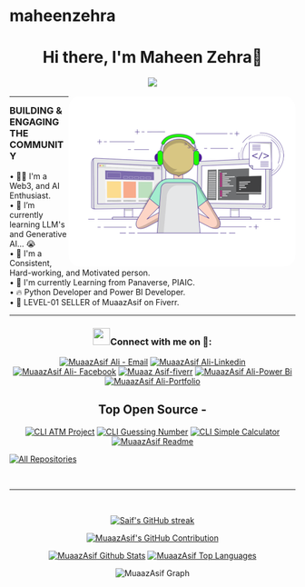 # maheenzehra

<!-- animation start  -->
  <div align="center">
    <h1> Hi there, I'm Maheen Zehra👋</h1>
  </div>
<p align="center">
<a href="https://github.com/muaazasif"><img src="https://readme-typing-svg.herokuapp.com/?lines=Data+Analysis+and+Python+Developer;+Power+BI+Developer&font=Roboto&size=26&duration=3500&pause=500&center=true&width=500&height=50&color=eab676"></a>

<!-- animation end  -->
			
<img align="right" alt="Coding" width="400" style="border-radius:20px;"
	src="https://raw.githubusercontent.com/devSouvik/devSouvik/master/gif3.gif"/>
<hr>
<h3 style="margin-top: 4px;">BUILDING & ENGAGING THE COMMUNITY</h3>
• 💪🏻 I'm a Web3, and AI Enthusiast.<br>
• 🌱 I’m currently learning LLM's and Generative AI... 😭<br> 
• 🚀 I'm a Consistent, Hard-working, and Motivated person.<br> 
• 📗 I'm currently Learning from Panaverse, PIAIC.<br>
• 🔥 Python Developer and Power BI Developer.<br>
• 💸 LEVEL-01 SELLER of MuaazAsif on Fiverr.<br>
<hr>

<h3 align="center" > <img src="https://media.giphy.com/media/iY8CRBdQXODJSCERIr/giphy.gif" width="30" height="30" style="margin-center: 10px;">Connect with me on 🤝: </h3>

<p align="center">

 <div align="center"  class="icons-social" style="margin-center: 10px;">
<div>   
    <a href="mailto:muhammed.muaaz@gmail.com" target="_blank"><img src="https://img.shields.io/badge/-Email-0D1117?style=for-the-badge&logo=protonmail&logoColor=F0DB4F" alt="MuaazAsif Ali - Email"></a>
    <a href="https://www.linkedin.com/in/muhammed-muaaz/" target="_blank"><img src="https://img.shields.io/badge/Linkedin-0D1117?style=for-the-badge&logo=linkedin&logoColor=F0DB4F" alt="MuaazAsif Ali-Linkedin"></a><br>
    <a href="https://www.facebook.com/muaaz.asif.7/" target="_blank"><img src="https://img.shields.io/badge/Facebook-0D1117?style=for-the-badge&logo=Facebook&logoColor=F0DB4F" alt="MuaazAsif Ali- Facebook"></a>
    <a href="https://www.fiverr.com/muaazasif572" target="_blank"><img src="https://img.shields.io/badge/Fiverr-0D1117?style=for-the-badge&logo=fiverr&logoColor=F0DB4F" alt="Muaaz Asif-fiverr"></a>
<a href="https://community.fabric.microsoft.com/t5/user/viewprofilepage/user-id/329973" target="_blank"><img src="https://img.shields.io/badge/PowerBi-0D1117?style=for-the-badge&logo=PowerBi&logoColor=F0DB4F" alt="MuaazAsif Ali-Power Bi"></a>
	<a href="https://muaazasif.vercel.app/" target="_blank"><img src="https://img.shields.io/badge/Portfolio-0D1117?style=for-the-badge&logo=firefox&logoColor=F0DB4F" alt="MuaazAsif Ali-Portfolio"></a>
	

</div>

</p>

## Top Open Source -
[![CLI ATM Project](https://github-readme-stats.vercel.app/api/pin/?username=muaazasif&repo=cli-atm-project&border_color=7F3FBF&bg_color=0D1117&title_color=C9D1D9&text_color=8B949E&icon_color=7F3FBF)](https://github.com/muaazasif/cli-atm-project)
[![CLI Guessing Number](https://github-readme-stats.vercel.app/api/pin/?username=muaazasif&repo=cli-guessing-number&border_color=7F3FBF&bg_color=0D1117&title_color=C9D1D9&text_color=8B949E&icon_color=7F3FBF)](https://github.com/muaazasif/cli-guessing-number)
[![CLI Simple Calculator](https://github-readme-stats.vercel.app/api/pin/?username=muaazasif&repo=simple-calculator&border_color=7F3FBF&bg_color=0D1117&title_color=C9D1D9&text_color=8B949E&icon_color=7F3FBF)](https://github.com/muaazasif/simple-calculator)
[![MuaazAsif Readme](https://github-readme-stats.vercel.app/api/pin/?username=muaazasif&repo=muaazasif&border_color=7F3FBF&bg_color=0D1117&title_color=C9D1D9&text_color=8B949E&icon_color=7F3FBF)](https://github.com/muaazasif/muaazasif)

<p align="left">
  <a href="https://github.com/muaazasif?tab=repositories" target="_blank"><img alt="All Repositories" title="All Repositories" src="https://img.shields.io/badge/-All%20Repos-2962FF?style=for-the-badge&logo=koding&logoColor=white"/></a>
</p>

<br/>
<hr/>
<br/>

<p align="center">
  <a href="https://github.com/muaazasif">
    <img src="https://github-readme-streak-stats.herokuapp.com/?user=muaazasif&theme=radical&border=7F3FBF&background=0D1117" alt="Saif's GitHub streak"/>
  </a>
</p>

<p align="center">
  <a href="https://github.com/muaazasif">
    <img src="https://github-profile-summary-cards.vercel.app/api/cards/profile-details?username=muaazasif&theme=radical" alt="MuaazAsif's GitHub Contribution"/>
  </a>
</p>

<a> 
    <a href="https://github.com/muaazasif"><img alt="MuaazAsif Github Stats" src="https://denvercoder1-github-readme-stats.vercel.app/api?username=muaazasif&show_icons=true&count_private=true&theme=react&border_color=7F3FBF&bg_color=0D1117&title_color=F85D7F&icon_color=F8D866" height="192px" width="49.5%"/></a>
  <a href="https://github.com/muaazasif"><img alt="MuaazAsif Top Languages" src="https://denvercoder1-github-readme-stats.vercel.app/api/top-langs/?username=muaazasif&langs_count=8&layout=compact&theme=react&border_color=7F3FBF&bg_color=0D1117&title_color=F85D7F&icon_color=F8D866" height="192px" width="49.5%"/></a>
  <br/>
</a>


![MuaazAsif Graph](https://github-readme-activity-graph.vercel.app/graph?username=muaazasif&custom_title=Muaaz%20Asif%20GitHub%20Activity%20Graph&bg_color=0D1117&color=7F3FBF&line=7F3FBF&point=7F3FBF&area_color=FFFFFF&title_color=FFFFFF&area=true)

 
